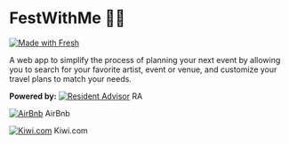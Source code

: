# FestWithMe 🎉🛫

[![Made with Fresh](https://fresh.deno.dev/fresh-badge-dark.svg)](https://fresh.deno.dev)

A web app to simplify the process of planning your next event by allowing you to
search for your favorite artist, event or venue, and customize your travel plans
to match your needs.

**Powered by:**
[![Resident Advisor](https://i.ibb.co/47cTCRC/image-4.png)](https://www.residentadvisor.net/)
RA

[![AirBnb](https://i.ibb.co/K2vhLmv/image-6.png)](https://www.airbnb.co.uk/)
AirBnb

[![Kiwi.com](https://i.ibb.co/TRy7q0c/Group-3.png)](https://kiwi.com/) 
Kiwi.com
